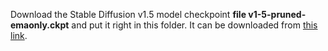 Download the Stable Diffusion v1.5 model checkpoint **file v1-5-pruned-emaonly.ckpt** and put it right in this folder. It can be downloaded from [this link](https://huggingface.co/runwayml/stable-diffusion-v1-5/blob/main/v1-5-pruned-emaonly.ckpt).
